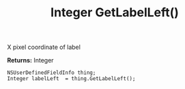 ﻿---
uid: crmscript_ref_NSUserDefinedFieldInfo_GetLabelLeft
title: Integer GetLabelLeft()
intellisense: NSUserDefinedFieldInfo.GetLabelLeft
keywords: NSUserDefinedFieldInfo, GetLabelLeft
so.topic: reference
---

X pixel coordinate of label

**Returns:** Integer


```crmscript
NSUserDefinedFieldInfo thing;
Integer labelLeft  = thing.GetLabelLeft();
```



